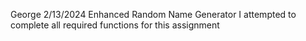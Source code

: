 George
2/13/2024
Enhanced Random Name Generator
I attempted to complete all required functions for this assignment